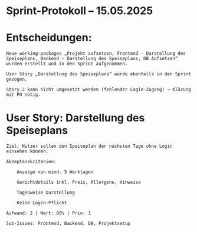 # Sprint-Protokoll – 15.05.2025

# Entscheidungen:

    Neue working-packages „Projekt aufsetzen, Frontend - Darstellung des Speiseplans, Backend - Darstellung des Speiseplans, DB Aufsetzen“ wurden erstellt und in den Sprint aufgenommen.

    User Story „Darstellung des Speiseplans“ wurde ebenfalls in den Sprint gezogen.

    Story 2 kann nicht umgesetzt werden (fehlender Login-Zugang) → Klärung mit PO nötig.

# User Story: Darstellung des Speiseplans

    Ziel: Nutzer sollen den Speiseplan der nächsten Tage ohne Login einsehen können.

    Akzeptanzkriterien:

        Anzeige von mind. 5 Werktagen

        Gerichtdetails inkl. Preis, Allergene, Hinweise

        Tagesweise Darstellung

        Keine Login-Pflicht

    Aufwand: 2 | Wert: 80% | Prio: 1

    Sub-Issues: Frontend, Backend, DB, Projektsetup
